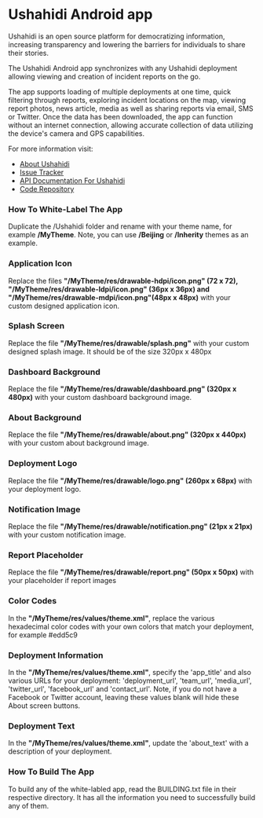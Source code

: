 # Ushahidi Android app #    

Ushahidi is an open source platform for democratizing information, increasing transparency and lowering the barriers for individuals to share their stories. 

The Ushahidi Android app synchronizes with any Ushahidi deployment allowing viewing and creation of incident reports on the go. 

The app supports loading of multiple deployments at one time, quick filtering through reports, exploring incident locations on the map, viewing report photos, news article, media as well as sharing reports via email, SMS or Twitter. Once the data has been downloaded, the app can function without an internet connection, allowing accurate collection of data utilizing the device's camera and GPS capabilities.

For more information visit:

* [About Ushahidi](http://www.ushahidi.com)
* [Issue Tracker](https://github.com/ushahidi/Ushahidi_Android/issues)
* [API Documentation For Ushahidi](http://wiki.ushahidi.com/doku.php?id=ushahidi_api)
* [Code Repository](http://github.com/ushahidi/Ushahidi_Android)


### How To White-Label The App ###

Duplicate the /Ushahidi folder and rename with your theme name, for example **/MyTheme**. Note, you can use **/Beijing** or **/Inherity** themes as an example.
  
### Application Icon ###

Replace the files **"/MyTheme/res/drawable-hdpi/icon.png" (72 x 72), "/MyTheme/res/drawable-ldpi/icon.png" (36px x 36px) and "/MyTheme/res/drawable-mdpi/icon.png"(48px x 48px)** with your custom designed application icon. 

### Splash Screen ###

Replace the file **"/MyTheme/res/drawable/splash.png"** with your custom designed splash image. It should be of the size 320px x 480px

### Dashboard Background ###

Replace the file **"/MyTheme/res/drawable/dashboard.png" (320px x 480px)** with your custom dashboard background image. 

### About Background ###

Replace the file **"/MyTheme/res/drawable/about.png" (320px x 440px)** with your custom about background image.

### Deployment Logo ###

Replace the file **"/MyTheme/res/drawable/logo.png" (260px x 68px)** with your deployment logo.

### Notification Image ###

Replace the file **"/MyTheme/res/drawable/notification.png" (21px x 21px)** with your custom notification image.

### Report Placeholder ###

Replace the file **"/MyTheme/res/drawable/report.png" (50px x 50px)** with your placeholder if report images

### Color Codes ###

In the **"/MyTheme/res/values/theme.xml"**, replace the various hexadecimal color codes with your own colors that match your deployment, for example <color name="table_odd_row_color">#edd5c9</color> 

### Deployment Information ###

In the **"/MyTheme/res/values/theme.xml"**, specify the 'app_title' and also various URLs for your deployment: 'deployment_url', 'team_url', 'media_url', 'twitter_url', 'facebook_url' and 'contact_url'. Note, if you do not have a Facebook or Twitter account, leaving these values blank will hide these About screen buttons.

### Deployment Text ###
 
In the **"/MyTheme/res/values/theme.xml"**, update the 'about_text' with a description of your deployment.

### How To Build The App ###

To build any of the white-labled app, read the BUILDING.txt file in their 
respective directory. It has all the information you need to successfully 
build any of them. 
